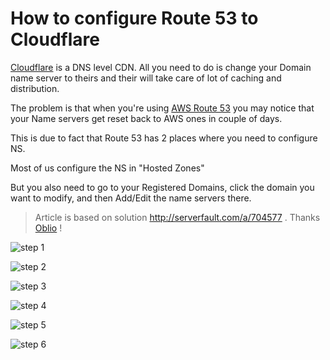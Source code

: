 # How to configure Route 53 to Cloudflare

[Cloudflare](https://www.cloudflare.com) is a DNS level CDN.
All you need to do is change your Domain name server to theirs and their
will take care of lot of caching and distribution.

The problem is that when you're using [AWS Route 53](https://aws.amazon.com/route53/) you may
notice that your Name servers get reset back to AWS ones in couple of
days.

This is due to fact that Route 53 has 2 places where you need to
configure NS.

Most of us configure the NS in "Hosted Zones"

But you also need to go to your Registered Domains, click the domain you want to
modify, and then Add/Edit the name servers there.

> Article is based on solution http://serverfault.com/a/704577 . Thanks
> [Oblio](http://serverfault.com/users/133223/oblio) ! 


![step 1](https://raw.githubusercontent.com/equivalent/scrapbook2/master/assets/images/2016/cloudflare-aws-route-54_1.png)

![step 2](https://raw.githubusercontent.com/equivalent/scrapbook2/master/assets/images/2016/cloudflare-aws-route-54_2.png)

![step 3](https://raw.githubusercontent.com/equivalent/scrapbook2/master/assets/images/2016/cloudflare-aws-route-54_3.png)

![step 4](https://raw.githubusercontent.com/equivalent/scrapbook2/master/assets/images/2016/cloudflare-aws-route-54_4.png)

![step 5](https://raw.githubusercontent.com/equivalent/scrapbook2/master/assets/images/2016/cloudflare-aws-route-54_5.png)

![step 6](https://raw.githubusercontent.com/equivalent/scrapbook2/master/assets/images/2016/cloudflare-aws-route-54_6.png)

